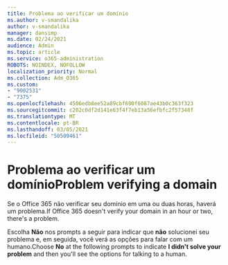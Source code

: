 ```yaml
---
title: Problema ao verificar um domínio
ms.author: v-smandalika
author: v-smandalika
manager: dansimp
ms.date: 02/24/2021
audience: Admin
ms.topic: article
ms.service: o365-administration
ROBOTS: NOINDEX, NOFOLLOW
localization_priority: Normal
ms.collection: Adm_O365
ms.custom:
- "9002531"
- "7375"
ms.openlocfilehash: 4506edb8ee52a89cbf690f6087ae43b0c363f323
ms.sourcegitcommit: c202c0df2d141e63f4f7eb13a56efbfc2f57348f
ms.translationtype: MT
ms.contentlocale: pt-BR
ms.lasthandoff: 03/05/2021
ms.locfileid: "50509461"
---
```

# <a name="problem-verifying-a-domain"></a><span data-ttu-id="93e0e-102">Problema ao verificar um domínio</span><span class="sxs-lookup"><span data-stu-id="93e0e-102">Problem verifying a domain</span></span>

<span data-ttu-id="93e0e-103">Se o Office 365 não verificar seu domínio em uma ou duas horas, haverá um problema.</span><span class="sxs-lookup"><span data-stu-id="93e0e-103">If Office 365 doesn't verify your domain in an hour or two, there's a problem.</span></span>

<span data-ttu-id="93e0e-104">Escolha **Não** nos prompts a seguir para indicar que **não** solucionei seu problema e, em seguida, você verá as opções para falar com um humano.</span><span class="sxs-lookup"><span data-stu-id="93e0e-104">Choose **No** at the following prompts to indicate **I didn't solve your problem** and then you'll see the options for talking to a human.</span></span>
